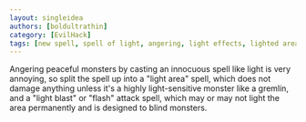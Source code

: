 ```yaml
---
layout: singleidea
authors: [boldultrathin]
category: [EvilHack]
tags: [new spell, spell of light, angering, light effects, lighted areas, area of effect]
---
```

Angering peaceful monsters by casting an innocuous spell like light is very
annoying, so split the spell up into a "light area" spell, which does not damage
anything unless it's a highly light-sensitive monster like a gremlin, and a
"light blast" or "flash" attack spell, which may or may not light the area
permanently and is designed to blind monsters.
